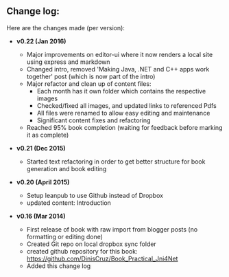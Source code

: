 ## Change log:

Here are the changes made (per version):

* **v0.22 (Jan 2016)**
  * Major improvements on editor-ui where it now renders a local site using express and markdown
  * Changed intro, removed 'Making Java, .NET and C++ apps work together' post (which is now part of the intro)
  * Major refactor and clean up of content files:
    * Each month has it own folder which contains the respective images
    * Checked/fixed all images, and updated links to referenced Pdfs
    * All files were renamed to allow easy editing and maintenance
    * Significant content fixes and refactoring
  * Reached 95% book completion (waiting for feedback before marking it as complete)


* **v0.21 (Dec 2015)**
  * Started text refactoring in order to get better structure for book generation and book editing


* **v0.20 (April 2015)**
  * Setup leanpub to use Github instead of Dropbox
  * updated content: Introduction


* **v0.16 (Mar 2014)**
  * First release of book with raw import from blogger posts (no formatting or editing done)
  * Created Git repo on local dropbox sync folder
  * created github repository for this book: https://github.com/DinisCruz/Book_Practical_Jni4Net
  * Added this change log
